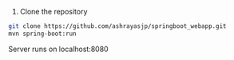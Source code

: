 1. Clone the repository

```bash
git clone https://github.com/ashrayasjp/springboot_webapp.git
mvn spring-boot:run
```

Server runs on localhost:8080
